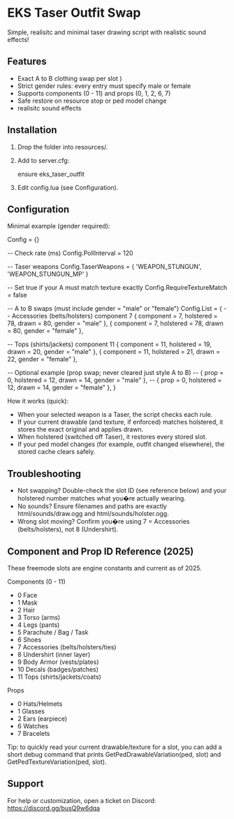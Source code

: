 # EKS Taser Outfit Swap

Simple, realisitc and minimal taser drawing script with realistic sound effects!

## Features

* Exact A to B clothing swap per slot )
* Strict gender rules: every entry must specify male or female
* Supports components (0 - 11) and props (0, 1, 2, 6, 7)
* Safe restore on resource stop or ped model change
* realisitc sound effects

## Installation

1. Drop the folder into resources/.

2. Add to server.cfg:

    ensure eks_taser_outfit
   
3. Edit config.lua (see Configuration).

## Configuration

Minimal example (gender required):

Config = {}

-- Check rate (ms)
Config.PollInterval = 120

-- Taser weapons
Config.TaserWeapons = { 'WEAPON_STUNGUN', 'WEAPON_STUNGUN_MP' }

-- Set true if your A must match texture exactly
Config.RequireTextureMatch = false

-- A to B swaps (must include gender = "male" or "female")
Config.List = {
  -- Accessories (belts/holsters)  component 7
  { component = 7, holstered = 78, drawn = 80, gender = "male"   },
  { component = 7, holstered = 78, drawn = 80, gender = "female" },

  -- Tops (shirts/jackets)  component 11
  { component = 11, holstered = 19, drawn = 20, gender = "male"   },
  { component = 11, holstered = 21, drawn = 22, gender = "female" },

  -- Optional example (prop swap; never cleared just style A to B)
  -- { prop = 0, holstered = 12, drawn = 14, gender = "male"   },
  -- { prop = 0, holstered = 12, drawn = 14, gender = "female" },
}


How it works (quick):

* When your selected weapon is a Taser, the script checks each rule.
* If your current drawable (and texture, if enforced) matches holstered, it stores the exact original and applies drawn.
* When holstered (switched off Taser), it restores every stored slot.
* If your ped model changes (for example, outfit changed elsewhere), the stored cache clears safely.

## Troubleshooting

* Not swapping? Double-check the slot ID (see reference below) and your holstered number matches what you�re actually wearing.
* No sounds? Ensure filenames and paths are exactly html/sounds/draw\.ogg and html/sounds/holster.ogg.
* Wrong slot moving? Confirm you�re using 7 = Accessories (belts/holsters), not 8 (Undershirt).

## Component and Prop ID Reference (2025)

These freemode slots are engine constants and current as of 2025.

Components (0 - 11)

* 0 Face
* 1 Mask
* 2 Hair
* 3 Torso (arms)
* 4 Legs (pants)
* 5 Parachute / Bag / Task
* 6 Shoes
* 7 Accessories (belts/holsters/ties)
* 8 Undershirt (inner layer)
* 9 Body Armor (vests/plates)
* 10 Decals (badges/patches)
* 11 Tops (shirts/jackets/coats)

Props

* 0 Hats/Helmets
* 1 Glasses
* 2 Ears (earpiece)
* 6 Watches
* 7 Bracelets

Tip: to quickly read your current drawable/texture for a slot, you can add a short debug command that prints GetPedDrawableVariation(ped, slot) and GetPedTextureVariation(ped, slot).

## Support

For help or customization, open a ticket on Discord:
https://discord.gg/busQ9w6dqa

